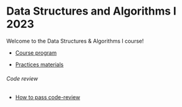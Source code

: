 # Data Structures and Algorithms I 2023

Welcome to the Data Structures & Algorithms I course! 


- [Course program](/program.md)

- [Practices materials](/materials/materials.md)

###### Code review

- [How to pass code-review](/code-review.md)
